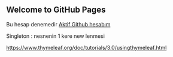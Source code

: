## Welcome to GitHub Pages

Bu hesap denemedir [Aktif Github hesabım](https://github.com/sertacguler) 


Singleton : nesnenin 1 kere new lenmesi 

https://www.thymeleaf.org/doc/tutorials/3.0/usingthymeleaf.html
